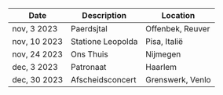 <!-- Table -->
<div class="table-wrapper">
	<table>
		<thead>
			<tr>
				<th>Date</th>
				<th>Description</th>
				<th>Location</th>
			</tr>
		</thead>
		<tbody>
			<tr>
				<td>nov, 3 2023</td>
				<td>Paerdsjtal</td>
				<td>Offenbek, Reuver</td>
			</tr>
			<tr>
				<td>nov, 10 2023</td>
				<td>Statione Leopolda</td>
				<td>Pisa, Italië</td>
			</tr>
			<tr>
				<td>nov, 24 2023</td>
				<td>Ons Thuis</td>
				<td>Nijmegen</td>
			</tr>
			<tr>
				<td>dec, 3 2023</td>
				<td>Patronaat</td>
				<td>Haarlem</td>
			</tr>
			<tr>
				<td>dec, 30 2023</td>
				<td>Afscheidsconcert</td>
				<td>Grenswerk, Venlo</td>
			</tr>
		</tbody>
	</table>
</div>
